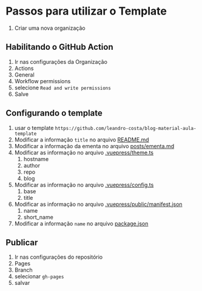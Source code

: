 # Passos para utilizar o Template

1. Criar uma nova organização

## Habilitando o GitHub Action
1. Ir nas configurações da Organização
2. Actions
3. General 
4. Workflow permissions
5. selecione `Read and write permissions`
6. Salve


## Configurando o template
1. usar o template `https://github.com/leandro-costa/blog-material-aula-template`
1. Modificar a informação `title` no arquivo [README.md](README.md)
1. Modificar a informação da ementa no arquivo [posts/ementa.md](posts/ementa.md)
1. Modificar as informação no arquivo [.vuepress/theme.ts](.vuepress/theme.ts)
   1. hostname
   1. author
   1. repo
   1. blog
1. Modificar as informação no arquivo [.vuepress/config.ts](.vuepress/config.ts)
   1. base
   1. title
1. Modificar as informação no arquivo [.vuepress/public/manifest.json](.vuepress/public/manifest.json)
   1. name
   1. short_name
1. Modificar a informação `name` no arquivo [package.json](package.json)

## Publicar

1. Ir nas configurações do repositório
2. Pages
3. Branch
4. selecionar `gh-pages`
5. salvar
